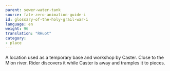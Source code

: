 ```yaml
---
parent: sewer-water-tank
source: fate-zero-animation-guide-i
id: glossary-of-the-holy-grail-war-i
language: en
weight: 96
translation: "RHuot"
category:
- place
---
```


A location used as a temporary base and workshop by Caster. Close to the Mion river. Rider discovers it while Caster is away and tramples it to pieces.
